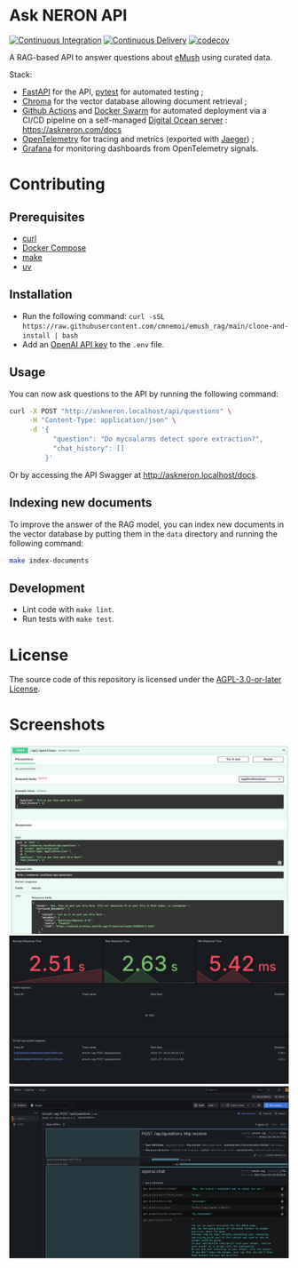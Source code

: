 # Ask NERON API

[![Continuous Integration](https://github.com/cmnemoi/emush_rag/actions/workflows/continuous_integration.yaml/badge.svg)](https://github.com/cmnemoi/emush_rag/actions/workflows/continuous_integration.yaml)
[![Continuous Delivery](https://github.com/cmnemoi/emush_rag/actions/workflows/create_github_release.yaml/badge.svg)](https://github.com/cmnemoi/emush_rag/actions/workflows/create_github_release.yaml)
[![codecov](https://codecov.io/gh/cmnemoi/emush_rag/graph/badge.svg?token=FLAARH38AG)](https://codecov.io/gh/cmnemoi/emush_rag)

A RAG-based API to answer questions about [eMush](https://emush.eternaltwin.org/) using curated data.

Stack: 
- [FastAPI](https://fastapi.tiangolo.com/) for the API, [pytest](https://docs.pytest.org/en/stable/) for automated testing ;
- [Chroma](https://www.trychroma.com/) for the vector database allowing document retrieval ;
- [Github Actions](https://github.com/features/actions) and [Docker Swarm](https://docs.docker.com/engine/swarm/) for automated deployment via a CI/CD pipeline on a self-managed [Digital Ocean server](https://www.digitalocean.com/products/droplets/) : https://askneron.com/docs
- [OpenTelemetry](https://opentelemetry.io/) for tracing and metrics (exported with [Jaeger](https://www.jaegertracing.io/)) ;
- [Grafana](https://grafana.com/) for monitoring dashboards from OpenTelemetry signals.

# Contributing

## Prerequisites

- [curl](https://curl.se/)
- [Docker Compose](https://docs.docker.com/compose/install/)
- [make](https://www.gnu.org/software/make/)
- [uv](https://docs.astral.sh/uv/getting-started/installation/)

## Installation

- Run the following command: `curl -sSL https://raw.githubusercontent.com/cmnemoi/emush_rag/main/clone-and-install | bash`
- Add an [OpenAI API key](https://platform.openai.com/api-keys) to the `.env` file.

## Usage

You can now ask questions to the API by running the following command:

```bash
curl -X POST "http://askneron.localhost/api/questions" \
     -H "Content-Type: application/json" \
     -d '{
           "question": "Do mycoalarms detect spore extraction?",
           "chat_history": []
         }'
```

Or by accessing the API Swagger at http://askneron.localhost/docs.

## Indexing new documents

To improve the answer of the RAG model, you can index new documents in the vector database by putting them in the `data` directory and running the following command:

```bash
make index-documents
```

## Development

- Lint code with `make lint`.
- Run tests with `make test`.

# License

The source code of this repository is licensed under the [AGPL-3.0-or-later License](LICENSE).

# Screenshots

![API docs with OpenAPI UI](./screenshots/api.png)
![Grafana dashboard](./screenshots/dashboard.png)
![Trace detail on Grafana](./screenshots/trace.png)